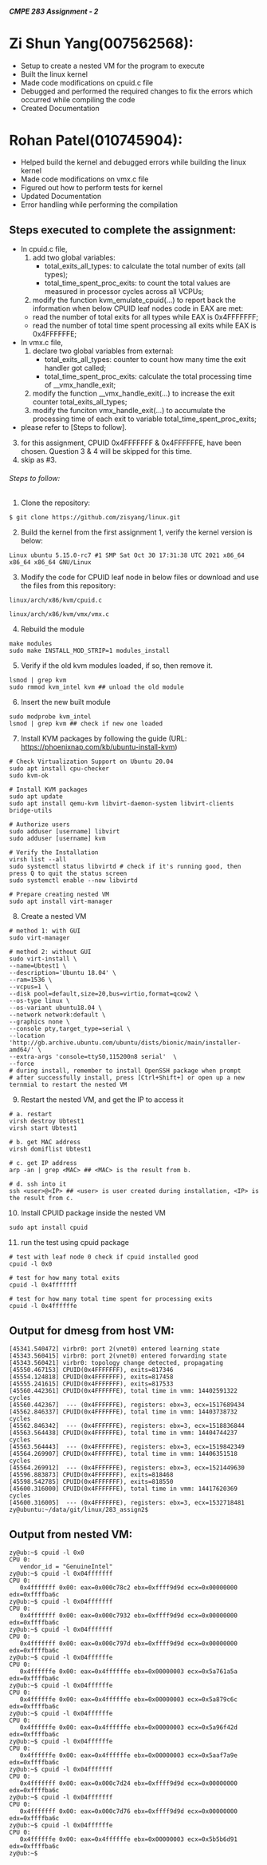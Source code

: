 ##### CMPE 283 Assignment - 2

# Zi Shun Yang(007562568):
* Setup to create a nested VM for the program to execute
* Built the linux kernel 
* Made code modifications on cpuid.c file
* Debugged and performed the required changes to fix the errors which occurred while compiling the code
* Created Documentation

# Rohan Patel(010745904):
* Helped build the kernel and debugged errors while building the linux kernel 
* Made code modifications on vmx.c file
* Figured out how to perform tests for kernel
* Updated Documentation
* Error handling while performing the compilation

## Steps executed to complete the assignment:
  * In cpuid.c file, 
    1. add two global variables: 
       * total_exits_all_types: to calculate the total number of exits (all types);
       * total_time_spent_proc_exits: to count the total values are measured in processor cycles across all VCPUs;
     1. modify the function kvm_emulate_cpuid(...) to report back the information when below CPUID leaf nodes code in EAX are met:
       * read the number of total exits for all types while EAX is 0x4FFFFFFF;
       * read the number of total time spent processing all exits while EAX is 0x4FFFFFFE;
  * In vmx.c file, 
    1. declare two global variables from external: 
       * total_exits_all_types: counter to count how many time the exit handler got called; 
       * total_time_spent_proc_exits: calculate the total processing time of __vmx_handle_exit;
    2. modify the function __vmx_handle_exit(...) to increase the exit counter total_exits_all_types;
    3. modify the funciton vmx_handle_exit(...) to accumulate the processing time of each exit to variable total_time_spent_proc_exits;
  * please refer to [Steps to follow].
  
3. for this assignment, CPUID 0x4FFFFFFF & 0x4FFFFFFE, have been chosen. Question 3 & 4 will be skipped for this time.
4. skip as #3.

###### Steps to follow:

1. Clone the repository:
```
$ git clone https://github.com/zisyang/linux.git
```
2. Build the kernel from the first assignment 1, verify the kernel version is below: 
```
Linux ubuntu 5.15.0-rc7 #1 SMP Sat Oct 30 17:31:38 UTC 2021 x86_64 x86_64 x86_64 GNU/Linux
```
3. Modify the code for CPUID leaf node in below files or download and use the files from this repository:
```
linux/arch/x86/kvm/cpuid.c
```
```
linux/arch/x86/kvm/vmx/vmx.c
```
4. Rebuild the module
```
make modules
sudo make INSTALL_MOD_STRIP=1 modules_install 
```
5. Verify if the old kvm modules loaded, if so, then remove it.
```
lsmod | grep kvm 
sudo rmmod kvm_intel kvm ## unload the old module
```
6. Insert the new built module
```
sudo modprobe kvm_intel
lsmod | grep kvm ## check if new one loaded
```
7. Install KVM packages by following the guide (URL: https://phoenixnap.com/kb/ubuntu-install-kvm)
```
# Check Virtualization Support on Ubuntu 20.04
sudo apt install cpu-checker
sudo kvm-ok 

# Install KVM packages
sudo apt update 
sudo apt install qemu-kvm libvirt-daemon-system libvirt-clients bridge-utils

# Authorize users
sudo adduser [username] libvirt
sudo adduser [username] kvm

# Verify the Installation
virsh list --all
sudo systemctl status libvirtd # check if it's running good, then press Q to quit the status screen
sudo systemctl enable --now libvirtd

# Prepare creating nested VM
sudo apt install virt-manager
```
8. Create a nested VM
```
# method 1: with GUI
sudo virt-manager
```
```
# method 2: without GUI
sudo virt-install \
--name=Ubtest1 \
--description='Ubuntu 18.04' \
--ram=1536 \
--vcpus=1 \
--disk pool=default,size=20,bus=virtio,format=qcow2 \
--os-type linux \
--os-variant ubuntu18.04 \
--network network:default \
--graphics none \
--console pty,target_type=serial \
--location 'http://gb.archive.ubuntu.com/ubuntu/dists/bionic/main/installer-amd64/' \
--extra-args 'console=ttyS0,115200n8 serial'  \
--force 
# during install, remember to install OpenSSH package when prompt
# after successfully install, press [Ctrl+Shift+] or open up a new ternmial to restart the nested VM
```

9. Restart the nested VM, and get the IP to access it
```
# a. restart
virsh destroy Ubtest1
virsh start Ubtest1

# b. get MAC address
virsh domiflist Ubtest1 

# c. get IP address
arp -an | grep <MAC> ## <MAC> is the result from b.

# d. ssh into it
ssh <user>@<IP> ## <user> is user created during installation, <IP> is the result from c.
```

10. Install CPUID package inside the nested VM
```
sudo apt install cpuid
```

11. run the test using cpuid package
```
# test with leaf node 0 check if cpuid installed good
cpuid -l 0x0 

# test for how many total exits
cpuid -l 0x4fffffff 

# test for how many total time spent for processing exits
cpuid -l 0x4ffffffe 
```


## Output for dmesg from host VM:
```
[45341.540472] virbr0: port 2(vnet0) entered learning state
[45343.560415] virbr0: port 2(vnet0) entered forwarding state
[45343.560421] virbr0: topology change detected, propagating
[45550.467153] CPUID(0x4FFFFFFF), exits=817346
[45554.124818] CPUID(0x4FFFFFFF), exits=817458
[45555.241615] CPUID(0x4FFFFFFF), exits=817533
[45560.442361] CPUID(0x4FFFFFFE), total time in vmm: 14402591322 cycles
[45560.442367]  --- (0x4FFFFFFE), registers: ebx=3, ecx=1517689434
[45562.846337] CPUID(0x4FFFFFFE), total time in vmm: 14403738732 cycles
[45562.846342]  --- (0x4FFFFFFE), registers: ebx=3, ecx=1518836844
[45563.564438] CPUID(0x4FFFFFFE), total time in vmm: 14404744237 cycles
[45563.564443]  --- (0x4FFFFFFE), registers: ebx=3, ecx=1519842349
[45564.269907] CPUID(0x4FFFFFFE), total time in vmm: 14406351518 cycles
[45564.269912]  --- (0x4FFFFFFE), registers: ebx=3, ecx=1521449630
[45596.883873] CPUID(0x4FFFFFFF), exits=818468
[45598.542785] CPUID(0x4FFFFFFF), exits=818550
[45600.316000] CPUID(0x4FFFFFFE), total time in vmm: 14417620369 cycles
[45600.316005]  --- (0x4FFFFFFE), registers: ebx=3, ecx=1532718481
zy@ubuntu:~/data/git/linux/283_assign2$ 
```

## Output from nested VM:
```
zy@ub:~$ cpuid -l 0x0
CPU 0:
   vendor_id = "GenuineIntel"
zy@ub:~$ cpuid -l 0x04fffffff
CPU 0:
   0x4fffffff 0x00: eax=0x000c78c2 ebx=0xffff9d9d ecx=0x00000000 edx=0xffffba6c
zy@ub:~$ cpuid -l 0x04fffffff
CPU 0:
   0x4fffffff 0x00: eax=0x000c7932 ebx=0xffff9d9d ecx=0x00000000 edx=0xffffba6c
zy@ub:~$ cpuid -l 0x04fffffff
CPU 0:
   0x4fffffff 0x00: eax=0x000c797d ebx=0xffff9d9d ecx=0x00000000 edx=0xffffba6c
zy@ub:~$ cpuid -l 0x04ffffffe
CPU 0:
   0x4ffffffe 0x00: eax=0x4ffffffe ebx=0x00000003 ecx=0x5a761a5a edx=0xffffba6c
zy@ub:~$ cpuid -l 0x04ffffffe
CPU 0:
   0x4ffffffe 0x00: eax=0x4ffffffe ebx=0x00000003 ecx=0x5a879c6c edx=0xffffba6c
zy@ub:~$ cpuid -l 0x04ffffffe
CPU 0:
   0x4ffffffe 0x00: eax=0x4ffffffe ebx=0x00000003 ecx=0x5a96f42d edx=0xffffba6c
zy@ub:~$ cpuid -l 0x04ffffffe
CPU 0:
   0x4ffffffe 0x00: eax=0x4ffffffe ebx=0x00000003 ecx=0x5aaf7a9e edx=0xffffba6c
zy@ub:~$ cpuid -l 0x04fffffff
CPU 0:
   0x4fffffff 0x00: eax=0x000c7d24 ebx=0xffff9d9d ecx=0x00000000 edx=0xffffba6c
zy@ub:~$ cpuid -l 0x04fffffff
CPU 0:
   0x4fffffff 0x00: eax=0x000c7d76 ebx=0xffff9d9d ecx=0x00000000 edx=0xffffba6c
zy@ub:~$ cpuid -l 0x04ffffffe
CPU 0:
   0x4ffffffe 0x00: eax=0x4ffffffe ebx=0x00000003 ecx=0x5b5b6d91 edx=0xffffba6c
zy@ub:~$ 
```
